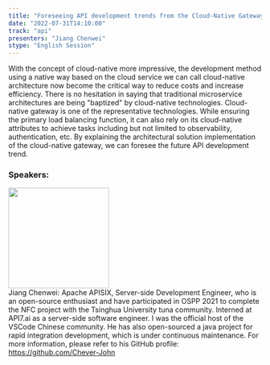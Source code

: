 ```yaml
---
title: "Foreseeing API development trends from the Cloud-Native Gateway Apache APISIX"
date: "2022-07-31T14:10:00"
track: "api"
presenters: "Jiang Chenwei"
stype: "English Session"
---
```

With the concept of cloud-native more impressive, the development method using a native way based on the cloud service we can call cloud-native architecture now become the critical way to reduce costs and increase efficiency. There is no hesitation in saying that traditional microservice architectures are being "baptized" by cloud-native technologies. Cloud-native gateway is one of the representative technologies. While ensuring the primary load balancing function, it can also rely on its cloud-native attributes to achieve tasks including but not limited to observability, authentication, etc. By explaining the architectural solution implementation of the cloud-native gateway, we can foresee the future API development trend.

 ### Speakers: 
 <img src="images/speaker/1083.png" width="200" /><br>Jiang Chenwei: Apache APISIX, Server-side Development Engineer, who is an open-source enthusiast and have participated in OSPP 2021 to complete the NFC project with the Tsinghua University tuna community. Interned at API7.ai as a server-side software engineer. I was the official host of the VSCode Chinese community. He has also open-sourced a java project for rapid integration development, which is under continuous maintenance. For more information, please refer to his GitHub profile: https://github.com/Chever-John

 
